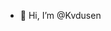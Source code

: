 - 👋 Hi, I’m @Kvdusen


<!---
Kvdusen/Kvdusen is a ✨ special ✨ repository because its `README.md` (this file) appears on your GitHub profile.
You can click the Preview link to take a look at your changes.
--->

